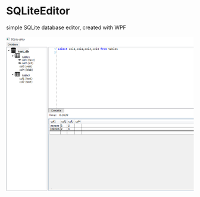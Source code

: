 # SQLiteEditor
simple SQLite database editor, created with WPF
<br />
<br />
![alt text](https://github.com/mjandak/SQLiteEditor/blob/master/SQLEditor/readme.png)
